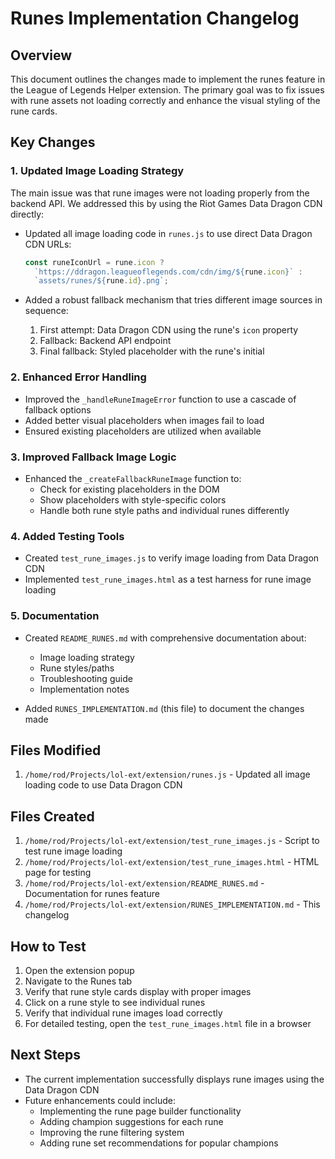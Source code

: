 # Runes Implementation Changelog

## Overview

This document outlines the changes made to implement the runes feature in the League of Legends Helper extension. The primary goal was to fix issues with rune assets not loading correctly and enhance the visual styling of the rune cards.

## Key Changes

### 1. Updated Image Loading Strategy

The main issue was that rune images were not loading properly from the backend API. We addressed this by using the Riot Games Data Dragon CDN directly:

- Updated all image loading code in `runes.js` to use direct Data Dragon CDN URLs:
  ```javascript
  const runeIconUrl = rune.icon ? 
    `https://ddragon.leagueoflegends.com/cdn/img/${rune.icon}` : 
    `assets/runes/${rune.id}.png`;
  ```

- Added a robust fallback mechanism that tries different image sources in sequence:
  1. First attempt: Data Dragon CDN using the rune's `icon` property
  2. Fallback: Backend API endpoint
  3. Final fallback: Styled placeholder with the rune's initial

### 2. Enhanced Error Handling

- Improved the `_handleRuneImageError` function to use a cascade of fallback options
- Added better visual placeholders when images fail to load
- Ensured existing placeholders are utilized when available

### 3. Improved Fallback Image Logic

- Enhanced the `_createFallbackRuneImage` function to:
  - Check for existing placeholders in the DOM
  - Show placeholders with style-specific colors
  - Handle both rune style paths and individual runes differently

### 4. Added Testing Tools

- Created `test_rune_images.js` to verify image loading from Data Dragon CDN
- Implemented `test_rune_images.html` as a test harness for rune image loading

### 5. Documentation

- Created `README_RUNES.md` with comprehensive documentation about:
  - Image loading strategy
  - Rune styles/paths
  - Troubleshooting guide
  - Implementation notes

- Added `RUNES_IMPLEMENTATION.md` (this file) to document the changes made

## Files Modified

1. `/home/rod/Projects/lol-ext/extension/runes.js` - Updated all image loading code to use Data Dragon CDN

## Files Created

1. `/home/rod/Projects/lol-ext/extension/test_rune_images.js` - Script to test rune image loading
2. `/home/rod/Projects/lol-ext/extension/test_rune_images.html` - HTML page for testing
3. `/home/rod/Projects/lol-ext/extension/README_RUNES.md` - Documentation for runes feature
4. `/home/rod/Projects/lol-ext/extension/RUNES_IMPLEMENTATION.md` - This changelog

## How to Test

1. Open the extension popup
2. Navigate to the Runes tab
3. Verify that rune style cards display with proper images
4. Click on a rune style to see individual runes
5. Verify that individual rune images load correctly
6. For detailed testing, open the `test_rune_images.html` file in a browser

## Next Steps

- The current implementation successfully displays rune images using the Data Dragon CDN
- Future enhancements could include:
  - Implementing the rune page builder functionality
  - Adding champion suggestions for each rune
  - Improving the rune filtering system
  - Adding rune set recommendations for popular champions